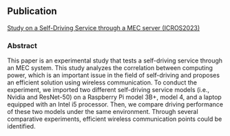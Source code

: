## Publication
[Study on a Self-Driving Service through a MEC server (ICROS2023)](https://github.com/noseaj/Self-Driving-Robot/blob/main/Study%20on%20a%20Self-Driving%20Service%20through%20a%20MEC%20server.pdf)
### Abstract
This paper is an experimental study that tests a self-driving service through an MEC system. This study analyzes the correlation between computing power, which is an important issue in the field of self-driving and proposes an efficient solution using wireless communication. To conduct the experiment, we imported two different self-driving service models (i.e., Nvidia and ResNet-50) on a Raspberry Pi model 3B+, model 4, and a laptop equipped with an Intel i5 processor. Then, we compare driving performance of these two models under the same environment. Through several comparative experiments, efficient wireless communication points could be identified.

